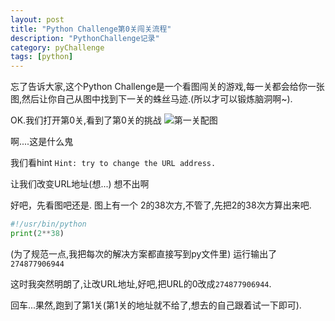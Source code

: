 ```yaml
---
layout: post
title: "Python Challenge第0关闯关流程"
description: "PythonChallenge记录"
category: pyChallenge
tags: [python]
---
```


忘了告诉大家,这个Python Challenge是一个看图闯关的游戏,每一关都会给你一张图,然后让你自己从图中找到下一关的蛛丝马迹.(所以才可以锻炼脑洞啊~).

OK.我们打开第0关,看到了第0关的挑战   ![第一关配图](http://www.pythonchallenge.com/pc/def/calc.jpg)

啊....这是什么鬼

我们看hint  `Hint: try to change the URL address.`

让我们改变URL地址(想...)   想不出啊

好吧，先看图吧还是. 图上有一个 2的38次方,不管了,先把2的38次方算出来吧.

```python
#!/usr/bin/python
print(2**38)
```

(为了规范一点,我把每次的解决方案都直接写到py文件里)
运行输出了`274877906944`

这时我突然明朗了,让改URL地址,好吧,把URL的0改成`274877906944`.

回车...果然,跑到了第1关(第1关的地址就不给了,想去的自己跟着试一下即可).
